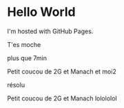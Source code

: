 <!DOCTYPE html>
<html>
<body>
<h1>Hello World</h1>
<p>I'm hosted with GitHub Pages.</p>
<p>T'es moche</p>
<p>plus que 7min</p>
<p>Petit coucou de 2G et Manach et moi2</p>
résolu
<p>Petit coucou de 2G et Manach lolololol</p>
</body>
</html>
